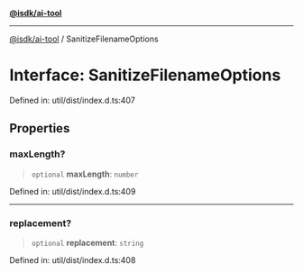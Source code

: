 [**@isdk/ai-tool**](../README.md)

***

[@isdk/ai-tool](../globals.md) / SanitizeFilenameOptions

# Interface: SanitizeFilenameOptions

Defined in: util/dist/index.d.ts:407

## Properties

### maxLength?

> `optional` **maxLength**: `number`

Defined in: util/dist/index.d.ts:409

***

### replacement?

> `optional` **replacement**: `string`

Defined in: util/dist/index.d.ts:408
